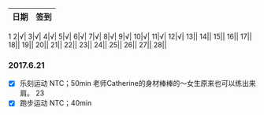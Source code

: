 日期|签到
:---------------|:---------------
1
2|√|
3|√|
4|√|
5|√|
6|√|
7|√|
8|√|
9|√|
10|√|
11|√|
12|√|
13||
14||
15||
16||
17||
18||
19||
20||
21||
22||
23||
24||
25||
26||
27||
28||
### 2017.6.21
- [x] 乐刻运动 NTC；50min
老师Catherine的身材棒棒的～女生原来也可以练出来肩。
23
- [x] 跑步运动 NTC；40min
